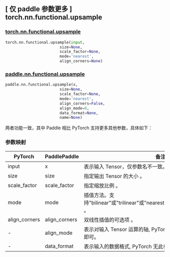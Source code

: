## [ 仅 paddle 参数更多 ] torch.nn.functional.upsample

### [torch.nn.functional.upsample](https://pytorch.org/docs/stable/generated/torch.nn.functional.upsample.html?highlight=upsample#torch.nn.functional.upsample)

```python
torch.nn.functional.upsample(input,
                        size=None,
                        scale_factor=None,
                        mode='nearest',
                        align_corners=None)
```

### [paddle.nn.functional.upsample](https://www.paddlepaddle.org.cn/documentation/docs/zh/develop/api/paddle/nn/functional/upsample_cn.html#upsample)

```python
paddle.nn.functional.upsample(x,
                        size=None,
                        scale_factor=None,
                        mode='nearest',
                        align_corners=False,
                        align_mode=0,
                        data_format=None,
                        name=None)
```

两者功能一致，其中 Paddle 相比 PyTorch 支持更多其他参数，具体如下：
### 参数映射

| PyTorch       | PaddlePaddle | 备注                                                   |
| ------------- | ------------ | ------------------------------------------------------ |
| input           | x           | 表示输入 Tensor，仅参数名不一致。      |
| size           | size           | 指定输出 Tensor 的大小 。               |
| scale_factor           | scale_factor           |  指定缩放比例 。              |
| mode           | mode           | 插值方法。支持"bilinear"或"trilinear"或"nearest"或"bicubic"或"linear"或"area" 。               |
| align_corners           | align_corners           |  双线性插值的可选项 。               |
| -           | align_mode           | 表示对输入 Tensor 运算的轴, PyTorch 无此参数， Paddle 保持默认即可。           |
| -          | data_format           | 表示输入的数据格式, PyTorch 无此参数， Paddle 保持默认即可。               |
